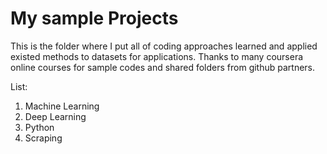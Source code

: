 # My sample Projects
This is the folder where I put all of coding approaches learned and applied existed methods to datasets for applications.
Thanks to many coursera online courses for sample codes and shared folders from github partners.

List:
1. Machine Learning
2. Deep Learning
3. Python
4. Scraping
